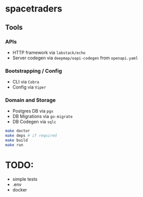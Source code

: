 # spacetraders

## Tools

### APIs
* HTTP framework via `labstack/echo`
* Server codegen via `deepmap/oapi-codegen` from `openapi.yaml`

### Bootstrapping / Config
* CLI via `Cobra`
* Config via `Viper`

### Domain and Storage
* Postgres DB via `pgx`
* DB Migrations via `go-migrate`
* DB Codegen via `sqlc`

```bash
make doctor
make deps # if required
make build
make run
```

# TODO: 
* simple tests
* .env
* docker